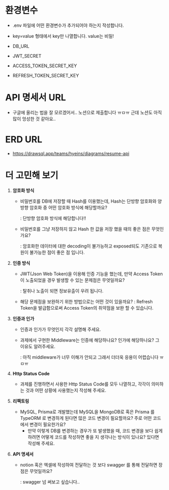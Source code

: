 # 환경변수

- .env 파일에 어떤 환경변수가 추가되어야 하는지 작성합니다.
- key=value 형태에서 key만 나열합니다. value는 비밀!

- DB_URL
- JWT_SECRET
- ACCESS_TOKEN_SECRET_KEY
- REFRESH_TOKEN_SECRET_KEY

# API 명세서 URL

- 구글에 올리는 법을 잘 모르겠어서.. 노션으로 제출합니다 ㅠㅁㅠ 근데 노션도 아직 많이 엉성한 것 같아요..

# ERD URL

- https://drawsql.app/teams/hyeins/diagrams/resume-api

# 더 고민해 보기

1. **암호화 방식**

   - 비밀번호를 DB에 저장할 때 Hash를 이용했는데, Hash는 단방향 암호화와 양방향 암호화 중 어떤 암호화 방식에 해당할까요?

     : 단방향 암호화 방식에 해당합니다!!

   - 비밀번호를 그냥 저장하지 않고 Hash 한 값을 저장 했을 때의 좋은 점은 무엇인가요?

     : 암호화한 데이터에 대한 decoding이 불가능하고 exposed되도 기존으로 복원이 불가능한 점이 좋은 점 입니다.

2. **인증 방식**

   - JWT(Json Web Token)을 이용해 인증 기능을 했는데, 만약 Access Token이 노출되었을 경우 발생할 수 있는 문제점은 무엇일까요?

     : 탈취나 노출이 되면 정보유출이 우려 됩니다.

   - 해당 문제점을 보완하기 위한 방법으로는 어떤 것이 있을까요?
     : Refresh Token을 발급함으로써 Access Token의 취약점을 보완 할 수 있습니다.

3. **인증과 인가**

   - 인증과 인가가 무엇인지 각각 설명해 주세요.
   - 과제에서 구현한 Middleware는 인증에 해당하나요? 인가에 해당하나요? 그 이유도 알려주세요.

     : 아직 middleware가 너무 이해가 안되고 그래서 더더욱 응용이 어렵습니다 ㅠㅁㅠ

4. **Http Status Code**

   - 과제를 진행하면서 사용한 Http Status Code를 모두 나열하고, 각각이 의미하는 것과 어떤 상황에 사용했는지 작성해 주세요.

5. **리팩토링**

   - MySQL, Prisma로 개발했는데 MySQL을 MongoDB로 혹은 Prisma 를 TypeORM 로 변경하게 된다면 많은 코드 변경이 필요할까요? 주로 어떤 코드에서 변경이 필요한가요?
     - 만약 이렇게 DB를 변경하는 경우가 또 발생했을 때, 코드 변경을 보다 쉽게 하려면 어떻게 코드를 작성하면 좋을 지 생각나는 방식이 있나요? 있다면 작성해 주세요.

6. **API 명세서**
   - notion 혹은 엑셀에 작성하여 전달하는 것 보다 swagger 를 통해 전달하면 장점은 무엇일까요?

     : swagger 넘 써보고 싶습니다..
